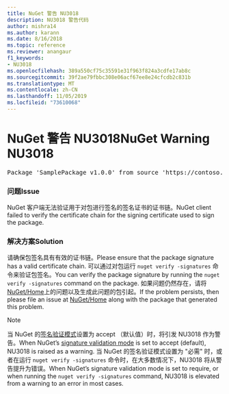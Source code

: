 ```yaml
---
title: NuGet 警告 NU3018
description: NU3018 警告代码
author: mishra14
ms.author: karann
ms.date: 8/16/2018
ms.topic: reference
ms.reviewer: anangaur
f1_keywords:
- NU3018
ms.openlocfilehash: 389a550cf75c35591e31f963f824a3cdfe17ab8c
ms.sourcegitcommit: 39f2ae79fbbc308e06acf67ee8e24cfcdb2c831b
ms.translationtype: MT
ms.contentlocale: zh-CN
ms.lasthandoff: 11/05/2019
ms.locfileid: "73610068"
---
```

# <a name="nuget-warning-nu3018"></a><span data-ttu-id="be0eb-103">NuGet 警告 NU3018</span><span class="sxs-lookup"><span data-stu-id="be0eb-103">NuGet Warning NU3018</span></span>

<pre>Package 'SamplePackage v1.0.0' from source 'https://contoso.com/index.json': The primary signature found a chain building issue: A certificate chain processed, but terminated in a root certificate which is not trusted by the trust provider.</pre>

### <a name="issue"></a><span data-ttu-id="be0eb-104">问题</span><span class="sxs-lookup"><span data-stu-id="be0eb-104">Issue</span></span>

<span data-ttu-id="be0eb-105">NuGet 客户端无法验证用于对包进行签名的签名证书的证书链。</span><span class="sxs-lookup"><span data-stu-id="be0eb-105">NuGet client failed to verify the certificate chain for the signing certificate used to sign the package.</span></span>


### <a name="solution"></a><span data-ttu-id="be0eb-106">解决方案</span><span class="sxs-lookup"><span data-stu-id="be0eb-106">Solution</span></span>

<span data-ttu-id="be0eb-107">请确保包签名具有有效的证书链。</span><span class="sxs-lookup"><span data-stu-id="be0eb-107">Please ensure that the package signature has a valid certificate chain.</span></span> <span data-ttu-id="be0eb-108">可以通过对包运行 `nuget verify -signatures` 命令来验证包签名。</span><span class="sxs-lookup"><span data-stu-id="be0eb-108">You can verify the package signature by running the `nuget verify -signatures` command on the package.</span></span> <span data-ttu-id="be0eb-109">如果问题仍然存在，请将[NuGet/Home](https://github.com/NuGet/Home/issues)上的问题以及生成此问题的包引起。</span><span class="sxs-lookup"><span data-stu-id="be0eb-109">If the problem persists, then please file an issue at [NuGet/Home](https://github.com/NuGet/Home/issues) along with the package that generated this problem.</span></span>


> [!Note]
> <span data-ttu-id="be0eb-110">当 NuGet 的[签名验证模式](https://docs.microsoft.com/nuget/consume-packages/installing-signed-packages#configure-package-signature-requirements)设置为 accept （默认值）时，将引发 NU3018 作为警告。</span><span class="sxs-lookup"><span data-stu-id="be0eb-110">When NuGet’s [signature validation mode](https://docs.microsoft.com/nuget/consume-packages/installing-signed-packages#configure-package-signature-requirements) is set to accept (default), NU3018 is raised as a warning.</span></span> <span data-ttu-id="be0eb-111">当 NuGet 的签名验证模式设置为 "必需" 时，或者在运行 `nuget verify -signatures` 命令时，在大多数情况下，NU3018 将从警告提升为错误。</span><span class="sxs-lookup"><span data-stu-id="be0eb-111">When NuGet’s signature validation mode is set to require, or when running the `nuget verify -signatures` command, NU3018 is elevated from a warning to an error in most cases.</span></span> 